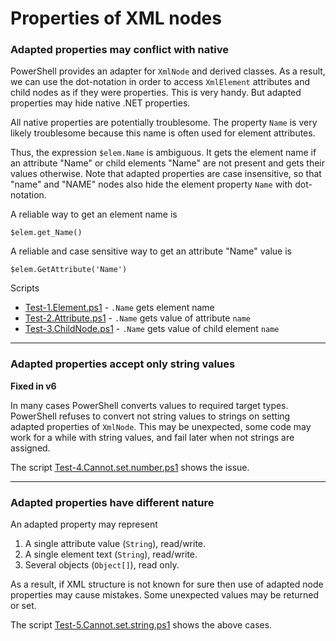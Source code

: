 # Properties of XML nodes

### Adapted properties may conflict with native

PowerShell provides an adapter for `XmlNode` and derived classes. As a result,
we can use the dot-notation in order to access `XmlElement` attributes and
child nodes as if they were properties. This is very handy. But adapted
properties may hide native .NET properties.

All native properties are potentially troublesome. The property `Name` is very
likely troublesome because this name is often used for element attributes.

Thus, the expression `$elem.Name` is ambiguous. It gets the element name if an
attribute "Name" or child elements "Name" are not present and gets their values
otherwise. Note that adapted properties are case insensitive, so that "name"
and "NAME" nodes also hide the element property `Name` with dot-notation.

A reliable way to get an element name is

    $elem.get_Name()

A reliable and case sensitive way to get an attribute "Name" value is

    $elem.GetAttribute('Name')

Scripts

- [Test-1.Element.ps1](Test-1.Element.ps1) - `.Name` gets element name
- [Test-2.Attribute.ps1](Test-2.Attribute.ps1) - `.Name` gets value of attribute `name`
- [Test-3.ChildNode.ps1](Test-3.ChildNode.ps1) - `.Name` gets value of child element `name`

***
### Adapted properties accept only string values

**Fixed in v6**

In many cases PowerShell converts values to required target types. PowerShell
refuses to convert not string values to strings on setting adapted properties
of `XmlNode`. This may be unexpected, some code may work for a while with
string values, and fail later when not strings are assigned.

The script [Test-4.Cannot.set.number.ps1](Test-4.Cannot.set.number.ps1) shows the issue.

***
### Adapted properties have different nature

An adapted property may represent

1. A single attribute value (`String`), read/write.
1. A single element text (`String`), read/write.
1. Several objects (`Object[]`), read only.

As a result, if XML structure is not known for sure then use of adapted node
properties may cause mistakes. Some unexpected values may be returned or set.

The script [Test-5.Cannot.set.string.ps1](Test-5.Cannot.set.string.ps1) shows the above cases.
